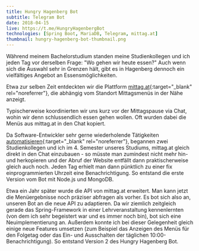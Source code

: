 ```yaml
---
title: Hungry Hagenberg Bot
subtitle: Telegram Bot
date: 2018-04-15
live: https://t.me/HungryHagenbergBot
technologies: [Spring Boot, MariaDB, Telegram, mittag.at]
thumbnail: hungry-hagenberg-bot-thumbnail.png
---
```


Während meinem Bachelorstudium standen meine Studienkollegen und ich jeden Tag vor derselben Frage: "Wo gehen wir heute essen?"
Auch wenn sich die Auswahl sehr in Grenzen hält, gibt es in Hagenberg dennoch ein vielfältiges Angebot an Essensmöglichkeiten.

Etwa zur selben Zeit entdeckten wir die Plattform [mittag.at](https://www.mittag.at){:target="_blank" rel="noreferrer"}, die abhängig vom Standort Mittagsmenüs in der Nähe anzeigt.

Typischerweise koordinierten wir uns kurz vor der Mittagspause via Chat, wohin wir denn schlussendlich essen gehen wollen.
Oft wurden dabei die Menüs aus mittag.at in den Chat kopiert.

Da Software-Entwickler sehr gerne wiederholende Tätigkeiten [automatisieren](https://xkcd.com/1319/){:target="_blank" rel="noreferrer"}, begannen zwei Studienkollegen und ich im 4. Semester unseres Studiums, mittag.at gleich direkt in den Chat einzubauen - so müsste man zumindest nicht mehr hin- und herkopieren und der Abruf der Website entfällt dann praktischerweise gleich auch noch.
Jeden Tag erhielt man dann pünktlich zu einer fix einprogrammierten Uhrzeit eine Benachrichtigung.
So entstand die erste Version vom Bot mit Node.js und MongoDB.

Etwa ein Jahr später wurde die API von mittag.at erweitert.
Man kann jetzt die Menüergebnisse noch präziser abfragen als vorher.
Es bot sich also an, unseren Bot an die neue API zu adaptieren.
Da wir ziemlich zeitgleich gerade das Spring-Framework in einer Lehrveranstaltung kennenlernten (von dem ich sehr begeistert war und es immer noch bin), bot sich eine Neuimplementierung an.
Außerdem konnte ich bei dieser Gelegenheit gleich einige neue Features umsetzen (zum Beispiel das Anzeigen des Menüs für den Folgetag oder das Ein- und Ausschalten der täglichen 10:00-Benachrichtigung).
So entstand Version 2 des Hungry Hagenberg Bot.